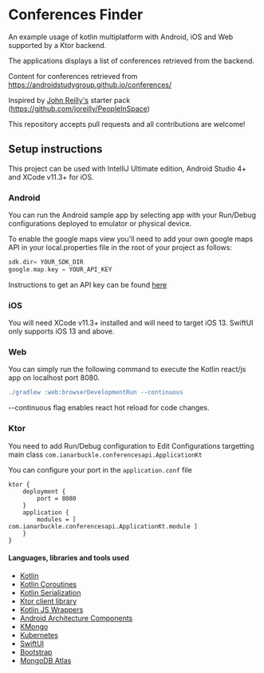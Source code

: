 # Conferences Finder 

An example usage of kotlin multiplatform with Android, iOS and Web supported by a Ktor backend. 

The applications displays a list of conferences retrieved from the backend. 

Content for conferences retrieved from https://androidstudygroup.github.io/conferences/

Inspired by [John Reilly's](https://github.com/joreilly) starter pack (https://github.com/joreilly/PeopleInSpace)

This repository accepts pull requests and all contributions are welcome!

## Setup instructions
This project can be used with IntelliJ Ultimate edition, Android Studio 4+ and XCode v11.3+ for iOS.

### Android
You can run the Android sample app by selecting app with your Run/Debug configurations deployed to emulator or physical device.

To enable the google maps view you'll need to add your own google maps API in your local.properties file in the root of your project as follows:

```gradle
sdk.dir= YOUR_SDK_DIR
google.map.key = YOUR_API_KEY
```

Instructions to get an API key can be found [here](https://developers.google.com/maps/documentation/android-sdk/get-api-key)

### iOS
You will need XCode v11.3+ installed and will need to target iOS 13. SwiftUI only supports iOS 13 and above.

### Web
You can simply run the following command to execute the Kotlin react/js app on localhost port 8080.
```gradle
./gradlew :web:browserDevelopmentRun --continuous
```
--continuous flag enables react hot reload for code changes. 

### Ktor
You need to add Run/Debug configuration to Edit Configurations targetting main class ```com.ianarbuckle.conferencesapi.ApplicationKt```

You can configure your port in the ``application.conf`` file 

```
ktor {
    deployment {
        port = 8080
    }
    application {
        modules = [ com.ianarbuckle.conferencesapi.ApplicationKt.module ]
    }
}
```

#### Languages, libraries and tools used
* [Kotlin](https://kotlinlang.org/)
* [Kotlin Coroutines](https://kotlinlang.org/docs/reference/coroutines-overview.html)
* [Kotlin Serialization](https://github.com/Kotlin/kotlinx.serialization)
* [Ktor client library](https://github.com/ktorio/ktor)
* [Kotlin JS Wrappers](https://github.com/JetBrains/kotlin-wrappers)
* [Android Architecture Components](https://developer.android.com/topic/libraries/architecture/index.html)
* [KMongo](https://github.com/Litote/kmongo)
* [Kubernetes](https://kubernetes.io/)
* [SwiftUI](https://developer.apple.com/documentation/swiftui)
* [Bootstrap](https://getbootstrap.com/)
* [MongoDB Atlas](https://www.mongodb.com/cloud/atlas)
